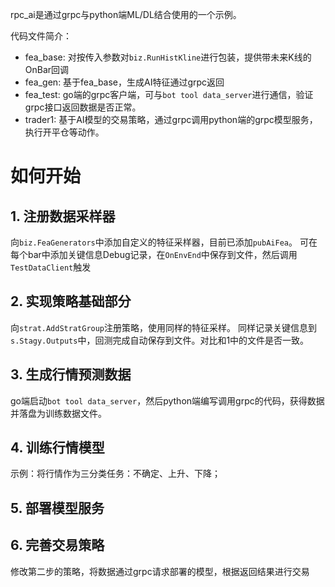 rpc_ai是通过grpc与python端ML/DL结合使用的一个示例。

代码文件简介：
* fea_base: 对按传入参数对`biz.RunHistKline`进行包装，提供带未来K线的OnBar回调
* fea_gen: 基于fea_base，生成AI特征通过grpc返回
* fea_test: go端的grpc客户端，可与`bot tool data_server`进行通信，验证grpc接口返回数据是否正常。
* trader1: 基于AI模型的交易策略，通过grpc调用python端的grpc模型服务，执行开平仓等动作。

# 如何开始
## 1. 注册数据采样器
向`biz.FeaGenerators`中添加自定义的特征采样器，目前已添加`pubAiFea`。
可在每个bar中添加关键信息Debug记录，在`OnEnvEnd`中保存到文件，然后调用`TestDataClient`触发
## 2. 实现策略基础部分
向`strat.AddStratGroup`注册策略，使用同样的特征采样。
同样记录关键信息到`s.Stagy.Outputs`中，回测完成自动保存到文件。对比和1中的文件是否一致。
## 3. 生成行情预测数据
go端启动`bot tool data_server`，然后python端编写调用grpc的代码，获得数据并落盘为训练数据文件。
## 4. 训练行情模型
示例：将行情作为三分类任务：不确定、上升、下降；
## 5. 部署模型服务
## 6. 完善交易策略
修改第二步的策略，将数据通过grpc请求部署的模型，根据返回结果进行交易
